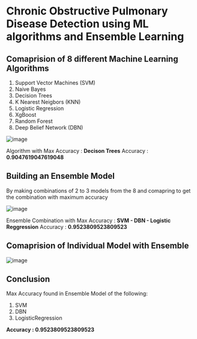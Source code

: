 # Chronic Obstructive Pulmonary Disease Detection using ML algorithms and Ensemble Learning

## Comaprision of 8 different Machine Learning Algorithms
1. Support Vector Machines (SVM)
2. Naive Bayes
3. Decision Trees
4. K Nearest Neigbors (KNN)
5. Logistic Regression
6. XgBoost
7. Random Forest
8. Deep Belief Network (DBN)

![image](https://github.com/anushkagirish/COPD-Detection-using-ML-and-Ensemble-Learning/assets/95099374/b4a6d251-789f-43d9-b9ed-a5c86d76e954)

Algorithm with Max Accuracy  : **Decison Trees**
Accuracy : **0.9047619047619048**

## Building an Ensemble Model 
By making combinations of 2 to 3 models from the 8 and comapring to get the combination with maximum accuracy

![image](https://github.com/anushkagirish/COPD-Detection-using-ML-and-Ensemble-Learning/assets/95099374/c75187c7-8fb0-4332-ac9b-afde255e1a83)

Ensemble Combination with Max Accuracy  : **SVM - DBN - Logistic Reggression**
Accuracy : **0.9523809523809523**

## Comaprision of Individual Model with Ensemble

![image](https://github.com/anushkagirish/COPD-Detection-using-ML-and-Ensemble-Learning/assets/95099374/ee398776-dd7f-4696-9330-255ed5ca3bf3)

## Conclusion

Max Accuracy found in Ensemble Model of the following:
1. SVM
2. DBN
3. LogisticRegression

**Accuracy : 0.9523809523809523**







